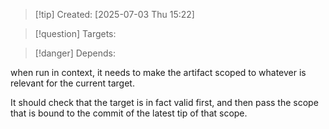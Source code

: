 
>[!tip] Created: [2025-07-03 Thu 15:22]

>[!question] Targets: 

>[!danger] Depends: 

when run in context, it needs to make the artifact scoped to whatever is relevant for the current target.

It should check that the target is in fact valid first, and then pass the scope that is bound to the commit of the latest tip of that scope.